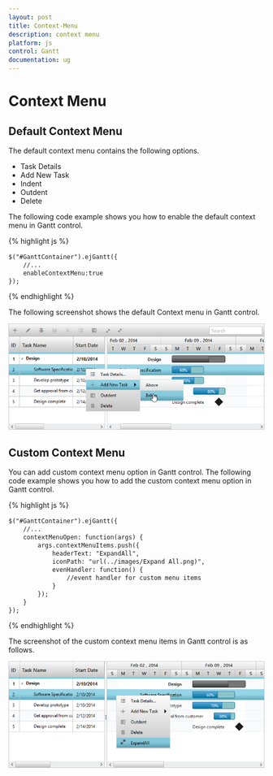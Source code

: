 ```yaml
---
layout: post
title: Context-Menu
description: context menu
platform: js
control: Gantt
documentation: ug
---
```


# Context Menu

## Default Context Menu

The default context menu contains the following options.

* Task Details
* Add New Task
* Indent
* Outdent
* Delete

The following code example shows you how to enable the default context menu in Gantt control.

{% highlight js %}

    $("#GanttContainer").ejGantt({
        //...
        enableContextMenu:true
    });

{% endhighlight %}

The following screenshot shows the default Context menu in Gantt control.

![](/js/Gantt/Context-Menu_images/Context-Menu_img1.png)

## Custom Context Menu

You can add custom context menu option in Gantt control. The following code example shows you how to add the custom context menu option in Gantt control.

{% highlight js %}

    $("#GanttContainer").ejGantt({
        //...
        contextMenuOpen: function(args) {
            args.contextMenuItems.push({
                headerText: "ExpandAll",
                iconPath: "url(../images/Expand All.png)",
                evenHandler: function() {
                    //event handler for custom menu items
                }
            });
        }
    });

{% endhighlight %}

The screenshot of the custom context menu items in Gantt control is as follows.

![](/js/Gantt/Context-Menu_images/Context-Menu_img2.png)

